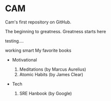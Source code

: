 # CAM
Cam's  first repository on GitHub.

The beginning to greatness. Greatness starts here

testing....

working smart
My favorite books

 - Motivational
   1. Meditations (by Marcus Aurelius)
   2. Atomic Habits (by James Clear)

 - Tech
   1. SRE Hanbook (by Google)



